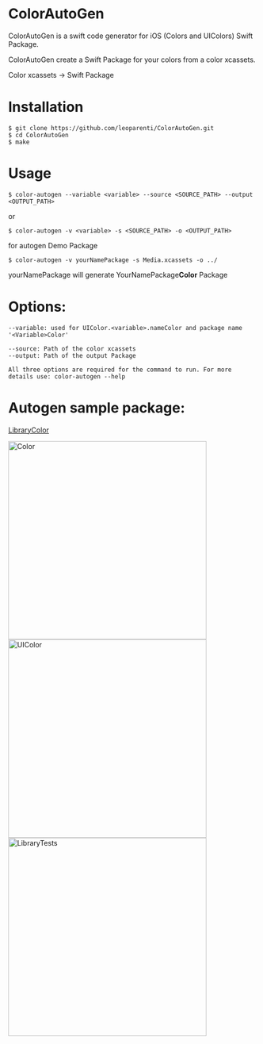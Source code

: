 # ColorAutoGen 

ColorAutoGen is a swift code generator for iOS (Colors and UIColors) Swift Package.

ColorAutoGen create a Swift Package for your colors from a color xcassets.

Color xcassets -> Swift Package
# Installation
```
$ git clone https://github.com/leoparenti/ColorAutoGen.git
$ cd ColorAutoGen
$ make
```
# Usage
```
$ color-autogen --variable <variable> --source <SOURCE_PATH> --output <OUTPUT_PATH>
```
or
```
$ color-autogen -v <variable> -s <SOURCE_PATH> -o <OUTPUT_PATH>
```
for autogen Demo Package
```
$ color-autogen -v yourNamePackage -s Media.xcassets -o ../
```
yourNamePackage will generate YourNamePackage**Color** Package
# Options:
```
--variable: used for UIColor.<variable>.nameColor and package name '<Variable>Color'

--source: Path of the color xcassets
--output: Path of the output Package

All three options are required for the command to run. For more details use: color-autogen --help

```
# Autogen sample package:
[LibraryColor](https://github.com/leoparenti/ColorAutoGen/tree/develop/Generated/LibraryColor)


<img width="400" alt="Color" src="https://github.com/leoparenti/ColorAutoGen/assets/11173496/56f1bb46-043c-43eb-b9ff-6be5408b7129">
<img width="400" alt="UIColor" src="https://github.com/leoparenti/ColorAutoGen/assets/11173496/1aadc398-c4a5-48d8-8746-5f29414f0eb1">
<img width="400" alt="LibraryTests" src="https://github.com/leoparenti/ColorAutoGen/assets/11173496/bc8b2dc1-e37f-448b-a032-a502a7b7f55c">

